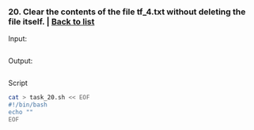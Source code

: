### <a id='task_20'>20. Clear the contents of the file tf_4.txt without deleting the file itself.</a>  |  [Back to list](#back_to_list)

Input:
``` bash

```

Output:
```

```

Script
``` bash
cat > task_20.sh << EOF
#!/bin/bash
echo ""
EOF
```
